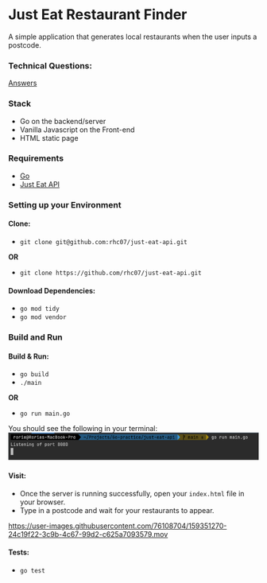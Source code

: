 # Just Eat Restaurant Finder

A simple application that generates local restaurants when the user inputs a postcode.

### Technical Questions:
[Answers](Technical-Questions.md)

### Stack
- Go on the backend/server
- Vanilla Javascript on the Front-end
- HTML static page

### Requirements
- [Go](https://golang.org/doc/install)
- [Just Eat API](https://uk.api.just-eat.io/restaurants/bypostcode/)

### Setting up your Environment
#### Clone:
- `git clone git@github.com:rhc07/just-eat-api.git`

**OR**

- `git clone https://github.com/rhc07/just-eat-api.git`

#### Download Dependencies:
- `go mod tidy`
- `go mod vendor`

### Build and Run

#### Build & Run:
- `go build`
- `./main`

**OR**

- `go run main.go`

You should see the following in your terminal:
![Terminal Screenshot](./images/terminal-screenshot.png "Terminal Screenshot")

#### Visit:
- Once the server is running successfully, open your `index.html` file in your browser.
- Type in a postcode and wait for your restaurants to appear.


https://user-images.githubusercontent.com/76108704/159351270-24c19f22-3c9b-4c67-99d2-c625a7093579.mov



#### Tests:
- `go test`
